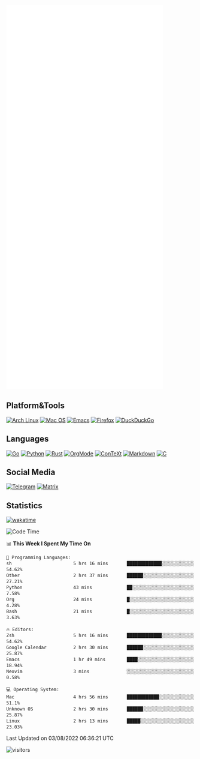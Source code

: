 ![Metrics](https://github.com/SteamedFish/SteamedFish/blob/master/github-metrics.svg)

## Platform&Tools

[![Arch Linux](https://img.shields.io/badge/ArchLinux-1793D1?logo=arch-linux&logoColor=fff&style=flat-square)](https://archlinux.org/)
[![Mac OS](https://img.shields.io/badge/MacOS-000000?style=flat-square&logo=macos&logoColor=F0F0F0)](https://www.apple.com/macos/)
[![Emacs](https://img.shields.io/badge/Emacs-%237F5AB6.svg?&style=flat-square&logo=gnu-emacs&logoColor=white)](https://www.gnu.org/software/emacs/)
[![Firefox](https://img.shields.io/badge/Firefox-FF7139?style=flat-square&logo=Firefox-Browser&logoColor=white)](https://firefox.com/)
[![DuckDuckGo](https://img.shields.io/badge/DuckDuckGo-DE5833?style=flat-square&logo=DuckDuckGo&logoColor=white)](https://duckduckgo.com/)

## Languages

[![Go](https://img.shields.io/badge/Golang-%2300ADD8.svg?style=flat-square&logo=go&logoColor=white)](https://golang.org/)
[![Python](https://img.shields.io/badge/Python-3670A0?style=flat-square&logo=python&logoColor=ffdd54)](https://www.python.org/)
[![Rust](https://img.shields.io/badge/Rust-%23000000.svg?style=flat-square&logo=rust&logoColor=white)](https://www.rust-lang.org/)
[![OrgMode](https://img.shields.io/badge/OrgMode-%23000000.svg?style=flat-square&logo=org&logoColor=white)](https://orgmode.org/)
[![ConTeXt](https://img.shields.io/badge/ConTeXt-%23008080.svg?style=flat-square&logo=latex&logoColor=white)](https://contextgarden.net/)
[![Markdown](https://img.shields.io/badge/MarkDown-%23000000.svg?style=flat-square&logo=markdown&logoColor=white)](https://daringfireball.net/projects/markdown/)
[![C](https://img.shields.io/badge/C-%2300599C.svg?style=flat-square&logo=c&logoColor=white)](https://www.iso.org/standard/74528.html)

## Social Media
[![Telegram](https://img.shields.io/badge/SteamedFish-2CA5E0?style=social&logo=telegram&logoColor=white)](https://t.me/SteamedFish)
[![Matrix](https://img.shields.io/badge/SteamedFish-2CA5E0?style=social&logo=matrix&logoColor=black)](https://matrix.to/#/@i:steamedfish.org)

## Statistics
[![wakatime](https://wakatime.com/badge/user/168280d6-fcf2-4b4f-ad3a-dc4612f35b38.svg)](https://wakatime.com/@168280d6-fcf2-4b4f-ad3a-dc4612f35b38)

<!--START_SECTION:waka-->
![Code Time](http://img.shields.io/badge/Code%20Time-1%2C946%20hrs%2024%20mins-blue)

📊 **This Week I Spent My Time On** 

```text
💬 Programming Languages: 
sh                       5 hrs 16 mins       █████████████░░░░░░░░░░░░   54.62% 
Other                    2 hrs 37 mins       ██████░░░░░░░░░░░░░░░░░░░   27.21% 
Python                   43 mins             ██░░░░░░░░░░░░░░░░░░░░░░░   7.58% 
Org                      24 mins             █░░░░░░░░░░░░░░░░░░░░░░░░   4.28% 
Bash                     21 mins             █░░░░░░░░░░░░░░░░░░░░░░░░   3.63%

🔥 Editors: 
Zsh                      5 hrs 16 mins       █████████████░░░░░░░░░░░░   54.62% 
Google Calendar          2 hrs 30 mins       ██████░░░░░░░░░░░░░░░░░░░   25.87% 
Emacs                    1 hr 49 mins        ████░░░░░░░░░░░░░░░░░░░░░   18.94% 
Neovim                   3 mins              ░░░░░░░░░░░░░░░░░░░░░░░░░   0.58%

💻 Operating System: 
Mac                      4 hrs 56 mins       ████████████░░░░░░░░░░░░░   51.1% 
Unknown OS               2 hrs 30 mins       ██████░░░░░░░░░░░░░░░░░░░   25.87% 
Linux                    2 hrs 13 mins       █████░░░░░░░░░░░░░░░░░░░░   23.03%

```


 Last Updated on 03/08/2022 06:36:21 UTC
<!--END_SECTION:waka-->

![visitors](https://visitor-badge.laobi.icu/badge?page_id=SteamedFish.SteamedFish)
